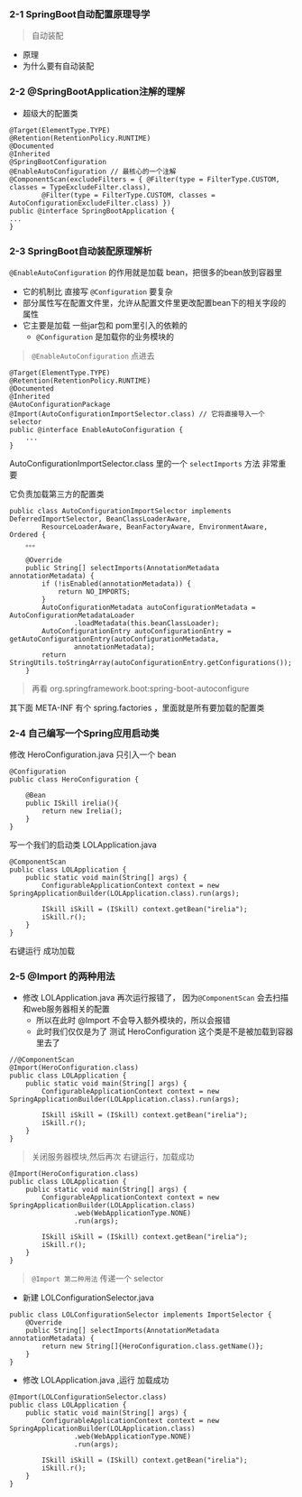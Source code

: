 ### 2-1 SpringBoot自动配置原理导学

> 自动装配

- 原理
- 为什么要有自动装配

### 2-2 @SpringBootApplication注解的理解

- 超级大的配置类

```
@Target(ElementType.TYPE)
@Retention(RetentionPolicy.RUNTIME)
@Documented
@Inherited
@SpringBootConfiguration
@EnableAutoConfiguration // 最核心的一个注解
@ComponentScan(excludeFilters = { @Filter(type = FilterType.CUSTOM, classes = TypeExcludeFilter.class),
		@Filter(type = FilterType.CUSTOM, classes = AutoConfigurationExcludeFilter.class) })
public @interface SpringBootApplication {
...
}
```

### 2-3 SpringBoot自动装配原理解析

`@EnableAutoConfiguration` 的作用就是加载 bean，把很多的bean放到容器里

- 它的机制比 直接写 `@Configuration` 要复杂
- 部分属性写在配置文件里，允许从配置文件里更改配置bean下的相关字段的属性
- 它主要是加载 一些jar包和 pom里引入的依赖的
    - `@Configuration` 是加载你的业务模块的
    
> `@EnableAutoConfiguration` 点进去

```
@Target(ElementType.TYPE)
@Retention(RetentionPolicy.RUNTIME)
@Documented
@Inherited
@AutoConfigurationPackage
@Import(AutoConfigurationImportSelector.class) // 它将直接导入一个 selector
public @interface EnableAutoConfiguration {
    ...
}
```

AutoConfigurationImportSelector.class 里的一个 `selectImports` 方法 非常重要

它负责加载第三方的配置类

```
public class AutoConfigurationImportSelector implements DeferredImportSelector, BeanClassLoaderAware,
		ResourceLoaderAware, BeanFactoryAware, EnvironmentAware, Ordered {
    。。。

	@Override
	public String[] selectImports(AnnotationMetadata annotationMetadata) {
		if (!isEnabled(annotationMetadata)) {
			return NO_IMPORTS;
		}
		AutoConfigurationMetadata autoConfigurationMetadata = AutoConfigurationMetadataLoader
				.loadMetadata(this.beanClassLoader);
		AutoConfigurationEntry autoConfigurationEntry = getAutoConfigurationEntry(autoConfigurationMetadata,
				annotationMetadata);
		return StringUtils.toStringArray(autoConfigurationEntry.getConfigurations());
	}
```

> 再看 org.springframework.boot:spring-boot-autoconfigure
    
其下面 META-INF 有个 spring.factories ，里面就是所有要加载的配置类


### 2-4 自己编写一个Spring应用启动类

修改 HeroConfiguration.java 只引入一个 bean

```
@Configuration
public class HeroConfiguration {

    @Bean
    public ISkill irelia(){
        return new Irelia();
    }
}
```

写一个我们的启动类 LOLApplication.java

```
@ComponentScan
public class LOLApplication {
    public static void main(String[] args) {
        ConfigurableApplicationContext context = new SpringApplicationBuilder(LOLApplication.class).run(args);

        ISkill iSkill = (ISkill) context.getBean("irelia");
        iSkill.r();
    }
}
```

右键运行 成功加载


### 2-5 @Import 的两种用法

- 修改 LOLApplication.java 再次运行报错了， 因为`@ComponentScan` 会去扫描和web服务器相关的配置
    - 所以在此时 @Import 不会导入额外模块的，所以会报错
    - 此时我们仅仅是为了 测试 HeroConfiguration 这个类是不是被加载到容器里去了

```
//@ComponentScan
@Import(HeroConfiguration.class)
public class LOLApplication {
    public static void main(String[] args) {
        ConfigurableApplicationContext context = new SpringApplicationBuilder(LOLApplication.class).run(args);

        ISkill iSkill = (ISkill) context.getBean("irelia");
        iSkill.r();
    }
}
```

> 关闭服务器模块,然后再次 右键运行，加载成功

```
@Import(HeroConfiguration.class)
public class LOLApplication {
    public static void main(String[] args) {
        ConfigurableApplicationContext context = new SpringApplicationBuilder(LOLApplication.class)
                .web(WebApplicationType.NONE)
                .run(args);

        ISkill iSkill = (ISkill) context.getBean("irelia");
        iSkill.r();
    }
}
```

> `@Import 第二种用法` 传递一个 selector

- 新建 LOLConfigurationSelector.java

```
public class LOLConfigurationSelector implements ImportSelector {
    @Override
    public String[] selectImports(AnnotationMetadata annotationMetadata) {
        return new String[]{HeroConfiguration.class.getName()};
    }
}
```

- 修改 LOLApplication.java ,运行 加载成功

```
@Import(LOLConfigurationSelector.class)
public class LOLApplication {
    public static void main(String[] args) {
        ConfigurableApplicationContext context = new SpringApplicationBuilder(LOLApplication.class)
                .web(WebApplicationType.NONE)
                .run(args);

        ISkill iSkill = (ISkill) context.getBean("irelia");
        iSkill.r();
    }
}
```



